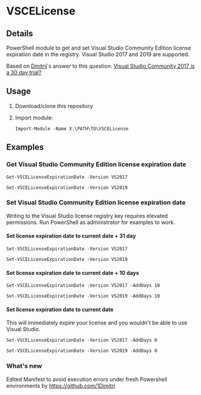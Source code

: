 # VSCELicense

## Details

PowerShell module to get and set Visual Studio Community Edition license expiration date in the registry. Visual Studio 2017 and 2019 are supported.

Based on [Dmitrii](https://stackoverflow.com/users/10046552/dmitrii)'s answer to this question: [Visual Studio Community 2017 is a 30 day trial?](https://stackoverflow.com/questions/43390466/visual-studio-community-2017-is-a-30-day-trial/51570570#51570570)

## Usage

1. Download/clone this repository
2. Import module:

   ```posh
   Import-Module -Name X:\PATH\TO\VSCELicense
   ```

## Examples

### Get Visual Studio Community Edition license expiration date

```posh
Get-VSCELicenseExpirationDate -Version VS2017
```

```posh
Get-VSCELicenseExpirationDate -Version VS2019
```

### Set Visual Studio Community Edition license expiration date

Writing to the Visual Studio license registry key requires elevated permissions. Run PowerShell as administrator for examples to work.

#### Set license expiration date to current date + 31 day

```posh
Set-VSCELicenseExpirationDate -Version VS2017
```

```posh
Set-VSCELicenseExpirationDate -Version VS2019
```

#### Set license expiration date to current date + 10 days

```posh
Set-VSCELicenseExpirationDate -Version VS2017 -AddDays 10
```

```posh
Set-VSCELicenseExpirationDate -Version VS2019 -AddDays 10
```

#### Set license expiration date to current date

This will immediately expire your license and you wouldn't be able to use Visual Studio.

```posh
Set-VSCELicenseExpirationDate -Version VS2017 -AddDays 0
```

```posh
Set-VSCELicenseExpirationDate -Version VS2019 -AddDays 0
```

### What's new
Edited Manifest to avoid execution errors under fresh Powershell environments by https://github.com/1Dimitri
